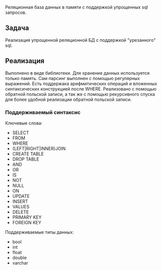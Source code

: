 Реляционная база данных в памяти с поддержкой упрощенных sql запросов.

## Задача

Реализация упрощенной реляционной БД с поддержкой "урезанного" sql.

## Реализация

Выполнено в виде библиотеки. Для хранение данных используется только память.
Сам парсинг выполнен с помощью регулярных выражений. Есть поддержака арифмитических операций и вложенных синтаксических конструкцией после WHERE. Реализовано с помощью обратной польской записи, а так же с помощью рекурсивного спуска для более удобной реализации обратной польской записи. 

### Поддерживаемый синтаксис

Ключевые слова:

- SELECT
- FROM
- WHERE
- (LEFT|RIGHT|INNER)JOIN
- CREATE TABLE
- DROP TABLE
- AND
- OR
- IS
- NOT
- NULL
- ON
- UPDATE
- INSERT
- VALUES
- DELETE
- PRIMARY KEY
- FOREIGN KEY

Поддерживаемые типы данных:

- bool
- int
- float
- double
- varchar

